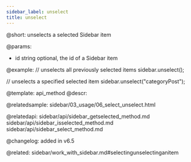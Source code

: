 ```yaml
---
sidebar_label: unselect
title: unselect
---          
```


@short: unselects a selected Sidebar item


@params:
- id    string      optional, the id of a Sidebar item



@example:
// unselects all previously selected items
sidebar.unselect();

// unselects a specified selected item
sidebar.unselect("categoryPost");


@template: api_method
@descr:

@relatedsample: sidebar/03_usage/06_select_unselect.html

@relatedapi: 
sidebar/api/sidebar_getselected_method.md
sidebar/api/sidebar_isselected_method.md
sidebar/api/sidebar_select_method.md



@changelog: added in v6.5


@related: sidebar/work_with_sidebar.md#selectingunselectinganitem